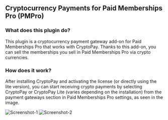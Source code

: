 ## Cryptocurrency Payments for Paid Memberships Pro (PMPro)

### What does this plugin do?

This plugin is a cryptocurrency payment gateway add-on for Paid Memberships Pro that works with CryptoPay. Thanks to this add-on, you can sell the memberships you sell in Paid Memberships Pro via crypto currencies.

### How does it work?

After installing CryptoPay and activating the license (or directly using the lite version), you can start receiving crypto payments by selecting CryptoPay or CryptoPay Lite (varies depending on the installation) from the payment gateways section in Paid Memberships Pro settings, as seen in the image.

![Screenshot-1](https://i.ibb.co/85PP19h/Screenshot-1.png)
![Screenshot-2](https://i.ibb.co/nkHN6rZ/Screenshot-2.png)